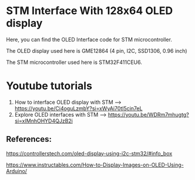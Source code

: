 # STM Interface With 128x64 OLED display
Here, you can find the OLED Interface code for STM microcontroller. 

The OLED display used here is GME12864 (4 pin, I2C, SSD1306, 0.96 inch)

The STM microcontroller used here is STM32F411CEU6.

# Youtube tutorials
1. How to interface OLED display with STM --> https://youtu.be/Ci4oguLzmbY?si=xWyAi70tl5cin7eL
2. Explore OLED interfaces with STM --> https://youtu.be/WDRm7mhugtg?si=xIMnhOHYD4QJzB2i

## References:

https://controllerstech.com/oled-display-using-i2c-stm32/#info_box

https://www.instructables.com/How-to-Display-Images-on-OLED-Using-Arduino/
